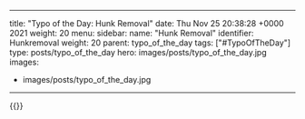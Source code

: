 
---
title: "Typo of the Day: Hunk Removal"
date: Thu Nov 25 20:38:28 +0000 2021
weight: 20
menu:
  sidebar:
    name: "Hunk Removal"
    identifier: Hunkremoval
    weight: 20
    parent: typo_of_the_day
tags: ["#TypoOfTheDay"]
type: posts/typo_of_the_day
hero: images/posts/typo_of_the_day.jpg
images:
- images/posts/typo_of_the_day.jpg
---


{{<x user="mariatta" id="1463970365277761541">}}

